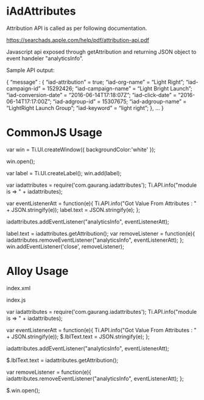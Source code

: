 # iAdAttributes

Attribution API is called as per following documentation.

https://searchads.apple.com/help/pdf/attribution-api.pdf

Javascript api exposed through getAttribution and returning JSON object to event handeler "analyticsInfo".

Sample API output:

{
	“message” : {
	“iad-attribution” = true;
	“iad-org-name” = “Light Right”;
	“iad-campaign-id” = 15292426;
	“iad-campaign-name” = “Light Bright Launch”;
	“iad-conversion-date” = “2016-06-14T17:18:07Z”;
	“iad-click-date” = “2016-06-14T17:17:00Z”;
	“iad-adgroup-id” = 15307675;
	“iad-adgroup-name” = “LightRight Launch Group”;
	“iad-keyword” = “light right”;
	},
	...
}

# CommonJS Usage

var win = Ti.UI.createWindow({
	backgroundColor:'white'
});

win.open();

var label = Ti.UI.createLabel();
win.add(label);

var iadattributes = require('com.gaurang.iadattributes');
Ti.API.info("module is => " + iadattributes);

var eventListenerAtt = function(e){
	Ti.API.info("Got Value From Attributes : " + JSON.stringify(e));
	label.text = JSON.stringify(e);
};

iadattributes.addEventListener("analyticsInfo", eventListenerAtt);

label.text = iadattributes.getAttribution();
var removeListener = function(e){
	iadattributes.removeEventListener("analyticsInfo", eventListenerAtt);
};
win.addEventListener('close', removeListener);

# Alloy Usage

index.xml

<Alloy>
	<Window id="win" class="container" onClose="removeListener">
		<Label id="lblText" height="Titanium.UI.SIZE" width="Titanium.UI.SIZE"></Label>
	</Window>
</Alloy>

index.js

var iadattributes = require('com.gaurang.iadattributes');
Ti.API.info("module is => " + iadattributes);

var eventListenerAtt = function(e){
	Ti.API.info("Got Value From Attributes : " + JSON.stringify(e));
	$.lblText.text = JSON.stringify(e);
};

iadattributes.addEventListener("analyticsInfo", eventListenerAtt);

$.lblText.text = iadattributes.getAttribution();

var removeListener = function(e){
	iadattributes.removeEventListener("analyticsInfo", eventListenerAtt);
};

$.win.open();

